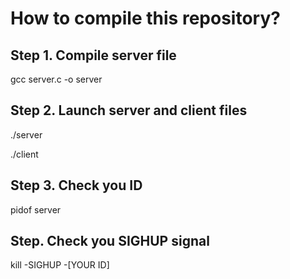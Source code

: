 <h1>How to compile this repository?</h1>
<h2>Step 1. Compile server file</h2>
<p>gcc server.c -o server</p>
<h2>Step 2. Launch server and client files</h2>
<p>./server</p>
<p>./client</p>
<h2>Step 3. Check you ID</h2>
<p>pidof server</p>
<h2>Step. Check you SIGHUP signal</h2>
<p>kill -SIGHUP -[YOUR ID]</p>

